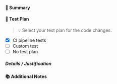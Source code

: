 #### :book: Summary

<!-- Provide a summary of your changes. Describe the why and not how. -->

#### :bookmark_tabs: Test Plan

> :bulb: Select your test plan for the code changes.

- [x] CI pipeline tests
- [ ] Custom test
- [ ] No test plan

##### Details / Justification

<!-- Add your test details or justification for missing tests here. -->

#### :books: Additional Notes

<!-- A place for additional detail notes. -->
